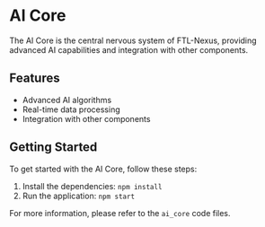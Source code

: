 # AI Core

The AI Core is the central nervous system of FTL-Nexus, providing advanced AI capabilities and integration with other components.

## Features

* Advanced AI algorithms
* Real-time data processing
* Integration with other components

## Getting Started

To get started with the AI Core, follow these steps:

1. Install the dependencies: `npm install`
2. Run the application: `npm start`

For more information, please refer to the `ai_core` code files.
